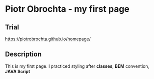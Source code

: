 # Piotr Obrochta - my first page
## Trial
https://piotrobrochta.github.io/homepage/
## Description
This is my first page. I practiced styling after **classes**, **BEM** convention, **JAVA Script** 
